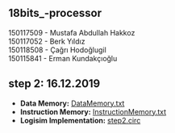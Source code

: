 ## 18bits_-processor  

150117509 - Mustafa Abdullah Hakkoz  
150117052 - Berk Yıldız  
150118508 - Çağrı Hodoğlugil  
150115841 - Erman Kundakçıoğlu  



## step 2: 16.12.2019

- **Data Memory:** [DataMemory.txt](https://github.com/mustafahakkoz/18bits_-processor/blob/master/step2-submission-16-12-2019/DataMemory.txt)  
- **Instruction Memory:** [InstructionMemory.txt](https://github.com/mustafahakkoz/18bits_-processor/blob/master/step2-submission-16-12-2019/InstructionMemory.txt)  
- **Logisim Implementation:** [step2.circ](https://github.com/mustafahakkoz/18bits_-processor/blob/master/step2-submission-16-12-2019/step2.circ)  
